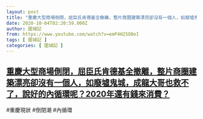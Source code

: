 ```yaml
---
layout: post
title: "重慶大型商場倒閉，屈臣氏肯德基全撤離，整片商圈建築漂亮卻沒有一個人，如廢墟鬼城，成龍大哥也救不了，說好的內循環呢？2020年還有錢來消費？"
date: 2020-10-04T02:20:59.000Z
author: 圍城記
from: https://www.youtube.com/watch?v=emP4H25O8eI
tags: [ 圍城記 ]
categories: [ 圍城記 ]
---
```

<!--1601778059000-->
[重慶大型商場倒閉，屈臣氏肯德基全撤離，整片商圈建築漂亮卻沒有一個人，如廢墟鬼城，成龍大哥也救不了，說好的內循環呢？2020年還有錢來消費？](https://www.youtube.com/watch?v=emP4H25O8eI)
------

<div>
#重慶現狀 #倒閉潮 #內循環
</div>
